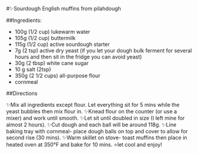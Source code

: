 #✨Sourdough English muffins 
from pilahdough

##Ingredients:

* 100g (1/2 cup) lukewarm water
* 105g (1/2 cup) buttermilk
* 115g (1/2 cup) active sourdough starter
* 7g (2 tsp) active dry yeast (if you let your dough bulk ferment for several hours and then sit in the fridge you can avoid yeast)
* 30g (2 tbsp) white cane sugar
* 10 g salt (2tsp)
* 350g (2 1/2 cups) all-purpose flour
* cornmeal

##Directions

✨Mix all ingredients except flour. Let everything sit for 5 mins while the yeast bubbles then mix flour in. 
✨Knead flour on the counter (or use a mixer) and work until smooth. 
✨Let sit until doubled in size (I left mine for almost 2 hours). 
✨Cut dough and each ball will be around 118g. 
✨Line baking tray with cornmeal- place dough balls on top and cover to allow for second rise (30 mins). 
✨Warm skillet on stove- toast muffins then place in heated oven at 350°F and bake for 10 mins. 
⭐️let cool and enjoy! 
